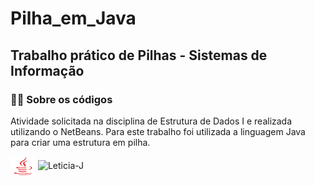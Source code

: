 # Pilha_em_Java


## Trabalho prático de Pilhas - Sistemas de Informação 

### 👨‍💻 Sobre os códigos

Atividade solicitada na disciplina de Estrutura de Dados I e realizada utilizando o NetBeans.
Para este trabalho foi utilizada a linguagem Java para criar uma estrutura em pilha.


 <img align="center" height="30" width="40" src="https://raw.githubusercontent.com/devicons/devicon/master/icons/java/java-plain.svg">
<img align="center"  alt="Leticia-J"  height="30" width="40" src="file:///C:/Users/11716636680/Downloads/imagem_pilha.webp">
